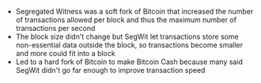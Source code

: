 - Segregated Witness was a soft fork of Bitcoin that increased the number of transactions allowed per block and thus the maximum number of transactions per second
- The block size didn't change but SegWit let transactions store some non-essential data outside the block, so transactions become smaller and more could fit into a block
- Led to a hard fork of Bitcoin to make Bitcoin Cash because many said SegWit didn't go far enough to improve transaction speed